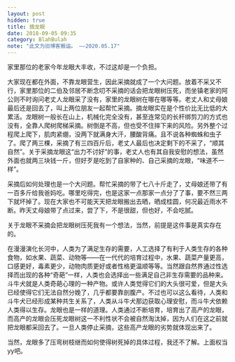 ```yaml
---
layout: post
hidden: true
title: 摘龙眼
date: 2018-09-05 09:35
category: BlahBulah
note: "此文为旧博客搬运。 ——2020.05.17"
---
```


家里那位的老家今年龙眼大丰收，不过这却是一个负担。

大家现在都在外面，不靠龙眼营生，因此采摘就成了一个大问题。放着不采又不行，家里那位的二伯及邻居不断念叨不采摘的话会把龙眼树压死，而坐镇老家的阿公则不时询问老丈人龙眼采了没有，家里的龙眼树在哪在哪等等。老丈人和丈母娘最后还是回去了，叫上两位朋友一起帮忙采摘。摘龙眼实在是个性价比无比低的大累活。龙眼树一般长在山上，机械化完全没有，甚至连常见的长杆绑剪刀的方式也没有，全靠人爬树爬梯采摘。树倒是不高，但也受不住摔下来的风险。另外整个过程爬上爬下，肌肉紧绷，没两下就满身大汗，腰酸背痛。且不说各种蜘蛛和虫子了。爬了两三棵，采摘了有三四百斤后，老丈人最后也决定剩下的不采了，“顺其自然”。关于采摘龙眼这“出力不讨好”的事，老丈人也有其自我安慰的想法，虽然外面也就两三块钱一斤，但好歹是吃到了自家种的、自己采摘的龙眼，“味道不一样”。

采摘后如何处理也是一个大问题。帮忙采摘的带了七八十斤走了，丈母娘还带了有一百多斤给我爸妈吃。哪里吃得完，也是这家一点那家一点分了了事，要不然三两下就坏掉了。现在大家也不可能天天把龙眼搬出去晒，晒成桂圆，何况最近雨水不断。昨天丈母娘带了点过来，尝了下，不是很甜，但也好，不会吃腻。

关于龙眼不采摘会把龙眼树压死我有一个想法，当然，前提是这件事是真实存在的。

在漫漫演化长河中，人类为了满足生存的需要，人工选择了有利于人类生存的各种食物，如水果、蔬菜、动物等——在一代代的培育过程中，水果、蔬菜产量更高，口感更好，毒素更少，动物肉质更好或者性格更温顺等等。当然跟自然界通过性选择而出现的各种“奇葩”一样，人类也会选择出一些满足自己非生存需要的品种来。斗牛犬就是人类奇葩心理的一种产物。或许人类觉得它们的大头很可爱，但是大头已经使得它们无法自然分娩了，几乎都要靠剖腹产。不过也可以这么看待，人类和斗牛犬已经形成某种共生关系了，人类从斗牛犬那边获取心理安慰，而斗牛犬依赖人类得以生存。龙眼也是一样的道理。人类通过不断培育，培育出了高产的龙眼，而高产的龙眼会压死龙眼树这一不利性状不会被自然淘汰掉，因为人们在这之前就把龙眼都采回去了。一旦人类停止采摘，这些高产龙眼的劣势就体现出来了。

当然，龙眼多了压弯树枝继而如何使得树死掉的具体过程，我还不了解。上面权当yy吧。